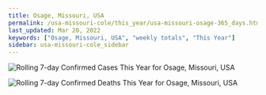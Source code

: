 ```yaml
---
title: Osage, Missouri, USA
permalink: /usa-missouri-cole/this_year/usa-missouri-osage-365_days.html
last_updated: Mar 20, 2022
keywords: ["Osage, Missouri, USA", "weekly totals", "This Year"]
sidebar: usa-missouri-cole_sidebar
---
```


![Rolling 7-day Confirmed Cases This Year for Osage, Missouri, USA](/covid_tracker/images/graphs/usa-missouri-osage-rolling_7_days_confirmed-365_days_graph.png)

![Rolling 7-day Confirmed Deaths This Year for Osage, Missouri, USA](/covid_tracker/images/graphs/usa-missouri-osage-rolling_7_days_deaths-365_days_graph.png)
